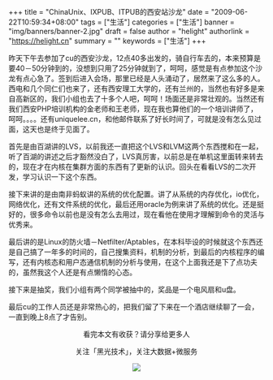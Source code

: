 +++
title = "ChinaUnix、IXPUB、ITPUB的西安站沙龙"
date = "2009-06-22T10:59:34+08:00"
tags = ["生活"]
categories = ["生活"]
banner = "img/banners/banner-2.jpg"
draft = false
author = "helight"
authorlink = "https://helight.cn"
summary = ""
keywords = ["生活"]
+++

昨天下午去参加了cu的西安沙龙，12点40多出发的，骑自行车去的，本来预算是要40－50分钟到的，没想到只用了25分钟就到了，呵呵，感觉是有点参加这个沙龙有点心急了。签到后进入会场，那里已经是人头涌动了，居然来了这么多的人。西电和几个同仁们也来了，还有西安理工大学的，还有兰州的，当然也有好多是来自高新区的，我们小组也去了十多个人吧，呵呵！场面还是非常壮观的。当然还有我们西安PHP培训机构的金老师和王老师，现在我也算他们的一个培训讲师了，呵呵。。。。还有uniquelee.cn，和他邮件联系了好长时间了，可就是没有怎么见过面，这天也是终于见面了。
<!--more-->
首先是由百湖讲的LVS，以前我还一直把这个LVS和LVM这两个东西搅和在一起，听了百湖的讲述之后才豁然没白了，LVS真厉害，以前总是在单机这里面转来转去的，现在才在内核在集群方面的东西有了更新的认识。回头在看看LVS的二次开发，学习认识一下这个东西。

接下来讲的是由南非蚂蚁讲的系统的优化配置。讲了从系统的内存优化，io优化，网络优化，还有文件系统的优化，最后还用oracle为例来讲了系统的优化。还是挺好的，很多命令以前也是没有怎么去用过，现在看他在使用才理解到命令的灵活与优秀来。

最后讲的是Linux的防火墙－Netfilter/Aptables，在本科毕设的时候就这个东西还是自己搞了一年多的时间的，自己搜集资料，机制的分析，到最后的内核程序的编写，还有内核态和用户态通信机制的分析与使用，在这个上面我还是下了点功夫的，虽然我这个人还是有点懒惰的心态。

接下来是抽奖，我们小组有两个同学被抽中的，奖品是一个电风扇和u盘。

最后cu的工作人员还是非常热心的，把我们留了下来在一个酒店继续聊了一会，一直到晚上8点了才告别。

<center>
看完本文有收获？请分享给更多人<br>

关注「黑光技术」，关注大数据+微服务<br>

![](/img/qrcode_helight_tech.jpg)
</center>

